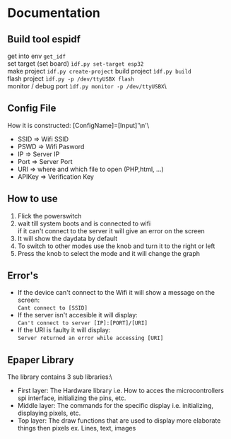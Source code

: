 # Documentation

## Build tool espidf
get into env            ```get_idf```\
set target (set board)  ```ìdf.py set-target esp32```\
make project            ```idf.py create-project```
build project           ```ìdf.py build```\
flash project           ```ìdf.py -p /dev/ttyUSBX flash```\
monitor / debug port    ```ìdf.py monitor -p /dev/ttyUSBX```\

## Config File

How it is constructed:
[ConfigName]=[Input]'\n'\
* SSID      => Wifi SSID
* PSWD      => Wifi Pasword
* IP        => Server IP
* Port      => Server Port
* URI       => where and which file to open (PHP,html, ...)
* APIKey    => Verification Key

## How to use
1) Flick the powerswitch
2) wait till system boots and is connected to wifi\
if it can't connect to the server it will give an error on the screen
3) It will show the daydata by default
4) To switch to other modes use the knob and turn it to the right or left
5) Press the knob to select the mode and it will change the graph

## Error's
* If the device can't connect to the Wifi it will show a message on the screen:\
```Cant connect to [SSID]```
* If the server isn't accesible it will display:\
```Can't connect to server [IP]:[PORT]/[URI]```
* If the URI is faulty it will display:\
```Server returned an error while accessing [URI]```

## Epaper Library
The library contains 3 sub libraries:\
* First layer: The Hardware library i.e. How to acces the microcontrollers spi interface, initializing the pins, etc.
* Middle layer: The commands for the specific display i.e. initializing, displaying pixels, etc.
* Top layer: The draw functions that are used to display more elaborate things then pixels ex. Lines, text, images
